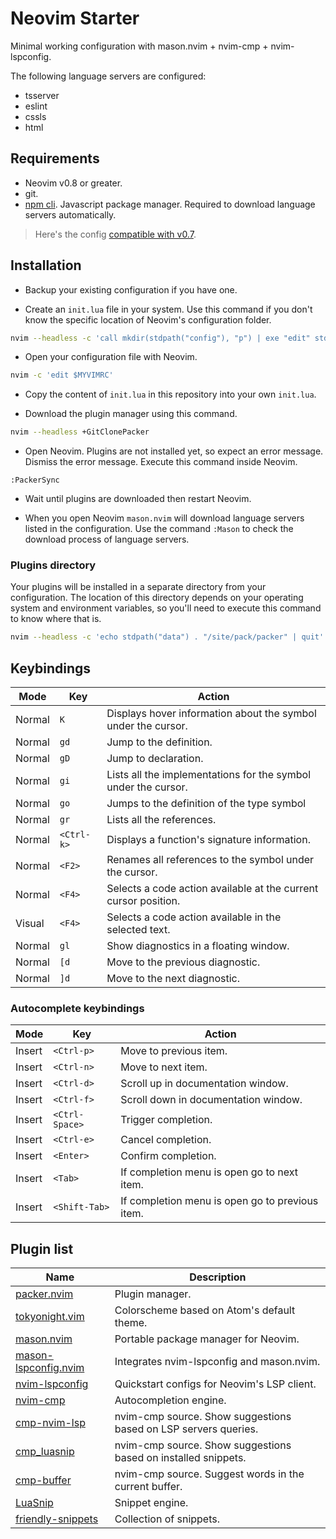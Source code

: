# Neovim Starter

Minimal working configuration with mason.nvim + nvim-cmp + nvim-lspconfig.

The following language servers are configured:

* tsserver
* eslint
* cssls
* html

## Requirements

* Neovim v0.8 or greater.
* git.
* [npm cli](https://docs.npmjs.com/cli/v8/commands/npm). Javascript package manager. Required to download language servers automatically.

> Here's the config [compatible with v0.7](https://github.com/VonHeikemen/nvim-starter/tree/dd978bf567f19edbdfe83e50935c0e0381b89f3a). 

## Installation

* Backup your existing configuration if you have one.

* Create an `init.lua` file in your system. Use this command if you don't know the specific location of Neovim's configuration folder.

```sh
nvim --headless -c 'call mkdir(stdpath("config"), "p") | exe "edit" stdpath("config") . "/init.lua" | write | quit'
```

* Open your configuration file with Neovim.

```sh
nvim -c 'edit $MYVIMRC'
```

* Copy the content of `init.lua` in this repository into your own `init.lua`.

* Download the plugin manager using this command.

```sh
nvim --headless +GitClonePacker
```

* Open Neovim. Plugins are not installed yet, so expect an error message. Dismiss the error message. Execute this command inside Neovim.

```vim
:PackerSync
```

* Wait until plugins are downloaded then restart Neovim.

* When you open Neovim `mason.nvim` will download language servers listed in the configuration. Use the command `:Mason` to check the download process of language servers.

### Plugins directory

Your plugins will be installed in a separate directory from your configuration. The location of this directory depends on your operating system and environment variables, so you'll need to execute this command to know where that is.

```sh
nvim --headless -c 'echo stdpath("data") . "/site/pack/packer" | quit'
```

## Keybindings

| Mode | Key | Action |
| --- | --- | --- |
| Normal | `K` | Displays hover information about the symbol under the cursor. |
| Normal | `gd` | Jump to the definition. |
| Normal | `gD` | Jump to declaration. |
| Normal | `gi` | Lists all the implementations for the symbol under the cursor. |
| Normal | `go` | Jumps to the definition of the type symbol |
| Normal | `gr` | Lists all the references. |
| Normal | `<Ctrl-k>` | Displays a function's signature information. |
| Normal | `<F2>` | Renames all references to the symbol under the cursor. |
| Normal | `<F4>` | Selects a code action available at the current cursor position. |
| Visual | `<F4>` | Selects a code action available in the selected text. |
| Normal | `gl` | Show diagnostics in a floating window. |
| Normal | `[d` | Move to the previous diagnostic. |
| Normal | `]d` | Move to the next diagnostic. |

### Autocomplete keybindings

| Mode | Key | Action |
| --- | --- | --- |
| Insert | `<Ctrl-p>` | Move to previous item. |
| Insert | `<Ctrl-n>` | Move to next item. |
| Insert | `<Ctrl-d>` | Scroll up in documentation window. |
| Insert | `<Ctrl-f>` | Scroll down in documentation window. |
| Insert | `<Ctrl-Space>` | Trigger completion. |
| Insert | `<Ctrl-e>` | Cancel completion. |
| Insert | `<Enter>` | Confirm completion. |
| Insert | `<Tab>` | If completion menu is open go to next item. |
| Insert | `<Shift-Tab>` | If completion menu is open go to previous item. |

## Plugin list

| Name | Description  |
| --- | --- |
| [packer.nvim](https://github.com/wbthomason/packer.nvim) | Plugin manager. |
| [tokyonight.vim](https://github.com/folke/tokyonight.vim) | Colorscheme based on Atom's default theme. |
| [mason.nvim](https://github.com/williamboman/mason.nvim) | Portable package manager for Neovim. |
| [mason-lspconfig.nvim](https://github.com/williamboman/mason-lspconfig.nvim) | Integrates nvim-lspconfig and mason.nvim. |
| [nvim-lspconfig](https://github.com/neovim/nvim-lspconfig) | Quickstart configs for Neovim's LSP client.  |
| [nvim-cmp](https://github.com/hrsh7th/nvim-cmp) | Autocompletion engine. |
| [cmp-nvim-lsp](https://github.com/hrsh7th/cmp-nvim-lsp) | nvim-cmp source. Show suggestions based on LSP servers queries. |
| [cmp_luasnip](https://github.com/saadparwaiz1/cmp_luasnip) | nvim-cmp source. Show suggestions based on installed snippets. |
| [cmp-buffer](https://github.com/hrsh7th/cmp-buffer) | nvim-cmp source. Suggest words in the current buffer. |
| [LuaSnip](https://github.com/L3MON4D3/LuaSnip) | Snippet engine. |
| [friendly-snippets](https://github.com/rafamadriz/friendly-snippets) | Collection of snippets. |

